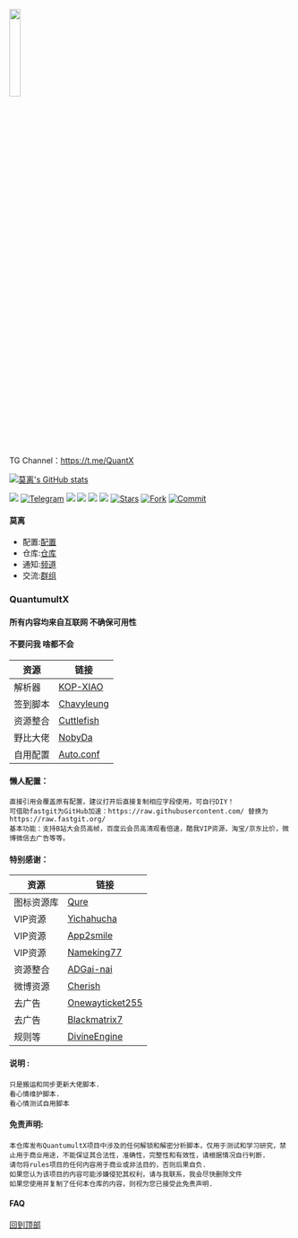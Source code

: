 <a href="https://t.me/GodMoliibot"><img src="https://raw.githubusercontent.com/WSL33099/QuantumultX/main/Icon/Other/Hello.gif" width="20%" height="20%"></a>

TG Channel：https://t.me/QuantX

[![莫离's GitHub stats](https://github-readme-stats.vercel.app/api?username=WSL33099&show_icons=true&theme=merko)](https://github.com/WSL33099/QuantumultX)

<a href="https://t.me/GodMoliibot"><img src='https://img.shields.io/badge/By-莫--离-green'/></a>
[![Telegram](https://img.shields.io/badge/Telegram-Channel-33A8E3)](https://t.me/Skill_XX)
![](https://visitor-badge.glitch.me/badge?page_id=WSL33099.WSL33099)
<a href="https://github.com/WSL33099/QuantumultX/tree/main/Conf"><img src='https://img.shields.io/badge/Rewrite-v5.0-orange'/></a>
<a href="https://github.com/WSL33099/QuantumultX/blob/main/Script/Script.conf"><img src='https://img.shields.io/badge/Script-v2.0-red'/></a>
[![](https://img.shields.io/github/followers/WSL33099?label=follow&style=social)](https://github.com/WSL33099?tab=followers)
[![Stars](https://img.shields.io/github/stars/WSL33099/QuantumultX)](https://github.com/WSL33099/QuantumultX/stargazers)
[![Fork](https://img.shields.io/github/forks/WSL33099/QuantumultX)](https://github.com/WSL33099/QuantumultX/network/members)
[![Commit](https://img.shields.io/github/commit-activity/m/WSL33099/QuantumultX?label=Commits)](https://github.com/WSL33099/QuantumultX/commits/main)

#### 莫离
*  配置:[配置](https://raw.githubusercontent.com/GodMoli/QuanX/main/File/Auto.conf)
*  仓库:[仓库](https://github.com/WSL33099)
*  通知:[频道](https://t.me/QuantX)
*  交流:[群组](https://t.me/Skill_XX)

### QuantumultX

#### 所有内容均来自互联网 不确保可用性  

#### 不要问我 啥都不会
|资源|链接|
|----|-----|
|解析器|[KOP-XIAO](https://github.com/KOP-XIAO)|
|签到脚本|[Chavyleung](https://github.com/chavyleung)|
|资源整合|[Cuttlefish](https://github.com/ddgksf2013/Cuttlefish)|
|野比大佬|[NobyDa](https://github.com/NobyDa/Script)|
|自用配置|[Auto.conf](https://raw.githubusercontent.com/GodMoli/QuanX/main/File/Auto.conf) |

#### 懒人配置：
    直接引用会覆盖原有配置，建议打开后直接复制相应字段使用，可自行DIY！
    可借助fastgit为GitHub加速：https://raw.githubusercontent.com/ 替换为 https://raw.fastgit.org/
    基本功能：支持B站大会员高帧，百度云会员高清观看倍速，酷我VIP资源，淘宝/京东比价，微博微信去广告等等。

#### 特别感谢：

|资源|链接|
|----|-----|
|图标资源库|[Qure](https://github.com/Koolson/Qure)|
|VIP资源|[Yichahucha](https://github.com/yichahucha) |
|VIP资源|[App2smile](https://github.com/app2smile/rules)  |
|VIP资源|[Nameking77](https://github.com/nameking77/Qx/tree/main/rewrite)|
|资源整合|[ADGai-nai](https://github.com/Zhuliyer/ADGai-nai)|
|微博资源|[Cherish](https://github.com/zmqcherish/proxy-script)|
|去广告|[Onewayticket255](https://github.com/onewayticket255)|
|去广告|[Blackmatrix7](https://github.com/blackmatrix7/ios_rule_script)| 
|规则等|[DivineEngine](https://github.com/DivineEngine)|

#### 说明 :
    只是搬运和同步更新大佬脚本.
    看心情维护脚本.
    看心情测试自用脚本

#### 免责声明:  
    本仓库发布QuantumultX项目中涉及的任何解锁和解密分析脚本，仅用于测试和学习研究，禁止用于商业用途，不能保证其合法性，准确性，完整性和有效性，请根据情况自行判断.
    请勿将rules项目的任何内容用于商业或非法目的，否则后果自负.
    如果您认为该项目的内容可能涉嫌侵犯其权利，请与我联系，我会尽快删除文件
    如果您使用并复制了任何本仓库的内容，则视为您已接受此免责声明.

#### FAQ

[回到顶部](#readme)		
